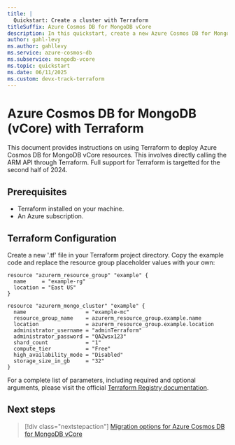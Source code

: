 ```yaml
---
title: |
  Quickstart: Create a cluster with Terraform
titleSuffix: Azure Cosmos DB for MongoDB vCore
description: In this quickstart, create a new Azure Cosmos DB for MongoDB vCore cluster to store databases, collections, and documents by using Terraform.
author: gahl-levy
ms.author: gahllevy
ms.service: azure-cosmos-db
ms.subservice: mongodb-vcore
ms.topic: quickstart
ms.date: 06/11/2025
ms.custom: devx-track-terraform
---
```


# Azure Cosmos DB for MongoDB (vCore) with Terraform
This document provides instructions on using Terraform to deploy Azure Cosmos DB for MongoDB vCore resources. This involves directly calling the ARM API through Terraform. Full support for Terraform is targetted for the second half of 2024.

## Prerequisites
- Terraform installed on your machine.
- An Azure subscription.

## Terraform Configuration
Create a new '.tf' file in your Terraform project directory. Copy the example code and replace the resource group placeholder values with your own:

```hcl
resource "azurerm_resource_group" "example" {
  name     = "example-rg"
  location = "East US"
}

resource "azurerm_mongo_cluster" "example" {
  name                   = "example-mc"
  resource_group_name    = azurerm_resource_group.example.name
  location               = azurerm_resource_group.example.location
  administrator_username = "adminTerraform"
  administrator_password = "QAZwsx123"
  shard_count            = "1"
  compute_tier           = "Free"
  high_availability_mode = "Disabled"
  storage_size_in_gb     = "32"
}
```

For a complete list of parameters, including required and optional arguments, please visit the official [Terraform Registry documentation](https://registry.terraform.io/providers/hashicorp/azurerm/latest/docs/resources/mongo_cluster#arguments-reference).


## Next steps

> [!div class="nextstepaction"]
> [Migration options for Azure Cosmos DB for MongoDB vCore](migration-options.md)
